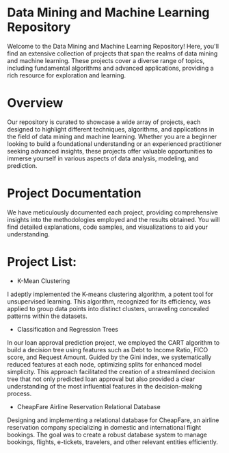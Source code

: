# Data Mining and Machine Learning Repository
Welcome to the Data Mining and Machine Learning Repository! Here, you'll find an extensive collection of projects that span the realms of data mining and machine learning. These projects cover a diverse range of topics, including fundamental algorithms and advanced applications, providing a rich resource for exploration and learning.

# Overview
Our repository is curated to showcase a wide array of projects, each designed to highlight different techniques, algorithms, and applications in the field of data mining and machine learning. Whether you are a beginner looking to build a foundational understanding or an experienced practitioner seeking advanced insights, these projects offer valuable opportunities to immerse yourself in various aspects of data analysis, modeling, and prediction.

# Project Documentation
We have meticulously documented each project, providing comprehensive insights into the methodologies employed and the results obtained. You will find detailed explanations, code samples, and visualizations to aid your understanding.

# Project List:

- K-Mean Clustering

I adeptly implemented the K-means clustering algorithm, a potent tool for unsupervised learning. This algorithm, recognized for its efficiency, was applied to group data points into distinct clusters, unraveling concealed patterns within the datasets. 

- Classification and Regression Trees

In our loan approval prediction project, we employed the CART algorithm to build a decision tree using features such as Debt to Income Ratio, FICO score, and Request Amount. Guided by the Gini index, we systematically reduced features at each node, optimizing splits for enhanced model simplicity. This approach facilitated the creation of a streamlined decision tree that not only predicted loan approval but also provided a clear understanding of the most influential features in the decision-making process.

- CheapFare Airline Reservation Relational Database

Designing and implementing a relational database for CheapFare, an airline reservation company specializing in domestic and international flight bookings. The goal was to create a robust database system to manage bookings, flights, e-tickets, travelers, and other relevant entities efficiently.
